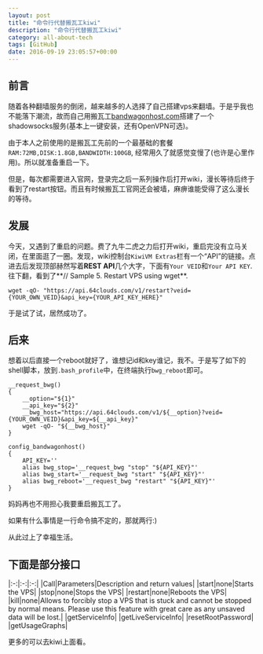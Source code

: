 ```yaml
---
layout: post
title: "命令行代替搬瓦工kiwi"
description: "命令行代替搬瓦工kiwi"
category: all-about-tech
tags: [GitHub]
date: 2016-09-19 23:05:57+00:00
---
```

 
## 前言

随着各种翻墙服务的倒闭，越来越多的人选择了自己搭建vps来翻墙。于是乎我也不能落下潮流，故而自己用搬瓦工[bandwagonhost.com](https://bandwagonhost.com)搭建了一个shadowsocks服务(基本上一键安装，还有OpenVPN可选)。

由于本人之前使用的是搬瓦工先前的一个最基础的套餐`RAM:72MB,DISK:1.8GB,BANDWIDTH:100GB`, 经常用久了就感觉变慢了(也许是心里作用)。所以就准备重启一下。

但是，每次都需要进入官网，登录完之后一系列操作后打开wiki，漫长等待后终于看到了restart按钮。而且有时候搬瓦工官网还会被墙，麻痹谁能受得了这么漫长的等待。

## 发展

今天，又遇到了重启的问题。费了九牛二虎之力后打开wiki，重启完没有立马关闭，在里面逛了一圈。发现，wiki控制台`KiwiVM Extras`栏有一个“API”的链接。点进去后发现顶部赫然写着**REST API**几个大字，下面有`Your VEID`和`Your API KEY`.往下翻，看到了**// Sample 5. Restart VPS using wget**.

	wget -qO- "https://api.64clouds.com/v1/restart?veid={YOUR_OWN_VEID}&api_key={YOUR_API_KEY_HERE}"


于是试了试，居然成功了。

## 后来

想着以后直接一个reboot就好了，谁想记id和key谁记，我不。于是写了如下的shell脚本，放到`.bash_profile`中，在终端执行`bwg_reboot`即可。

	__request_bwg()
	{
	    __option="${1}"
	    __api_key="${2}"
	    __bwg_host="https://api.64clouds.com/v1/${__option}?veid={YOUR_OWN_VEID}&api_key=${__api_key}"
	    wget -qO- "${__bwg_host}"
	}

	config_bandwagonhost()
	{
	    API_KEY=''
	    alias bwg_stop='__request_bwg "stop" "${API_KEY}"'
	    alias bwg_start='__request_bwg "start" "${API_KEY}"'
	    alias bwg_reboot='__request_bwg "restart" "${API_KEY}"'
	}


妈妈再也不用担心我要重启搬瓦工了。

如果有什么事情是一行命令搞不定的，那就两行:)

从此过上了幸福生活。


## 下面是部分接口

|:-:|:-:|:-:|
|Call|Parameters|Description and return values|
|start|none|Starts the VPS|
|stop|none|Stops the VPS|
|restart|none|Reboots the VPS|
|kill|none|Allows to forcibly stop a VPS that is stuck and cannot be stopped by normal means. Please use this feature with great care as any unsaved data will be lost.|
|getServiceInfo|
|getLiveServiceInfo|
|resetRootPassword|
|getUsageGraphs|

更多的可以去kiwi上面看。